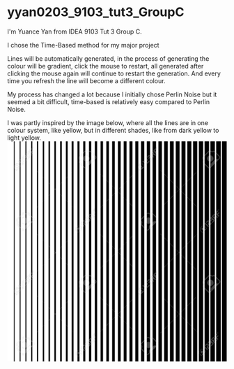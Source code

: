 # yyan0203_9103_tut3_GroupC

I'm Yuance Yan from IDEA 9103 Tut 3 Group C.

I chose the Time-Based method for my major project

Lines will be automatically generated, in the process of generating the colour will be gradient, click the mouse to restart, all generated after clicking the mouse again will continue to restart the generation. And every time you refresh the line will become a different colour.

My process has changed a lot because I initially chose Perlin Noise but it seemed a bit difficult, time-based is relatively easy compared to Perlin Noise.

I was partly inspired by the image below, where all the lines are in one colour system, like yellow, but in different shades, like from dark yellow to light yellow.
![alt text](image.png)
